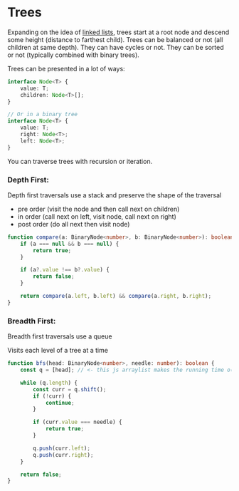 # Trees

Expanding on the idea of [linked lists](./linked-list.md), trees start at a root node and descend
some height (distance to farthest child). Trees can be balanced or not (all children at same depth). They can have cycles or not.
They can be sorted or not (typically combined with binary trees).

Trees can be presented in a lot of ways:

```ts
interface Node<T> {
	value: T;
	children: Node<T>[];
}

// Or in a binary tree
interface Node<T> {
	value: T;
	right: Node<T>;
	left: Node<T>;
}
```

You can traverse trees with recursion or iteration.

### Depth First:

Depth first traversals use a stack and preserve the shape of the traversal

- pre order (visit the node and then call next on children)
- in order (call next on left, visit node, call next on right)
- post order (do all next then visit node)

```ts
function compare(a: BinaryNode<number>, b: BinaryNode<number>): boolean {
	if (a === null && b === null) {
		return true;
	}

	if (a?.value !== b?.value) {
		return false;
	}

	return compare(a.left, b.left) && compare(a.right, b.right);
}
```

### Breadth First:

Breadth first traversals use a queue

Visits each level of a tree at a time

```ts
function bfs(head: BinaryNode<number>, needle: number): boolean {
	const q = [head]; // <- this js arraylist makes the running time o(n^2), so use a real queue in actual programs

	while (q.length) {
		const curr = q.shift();
		if (!curr) {
			continue;
		}

		if (curr.value === needle) {
			return true;
		}

		q.push(curr.left);
		q.push(curr.right);
	}

	return false;
}
```
